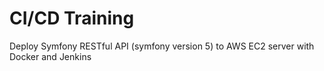 # CI/CD Training
Deploy Symfony RESTful API (symfony version 5) to AWS EC2 server with Docker and Jenkins
